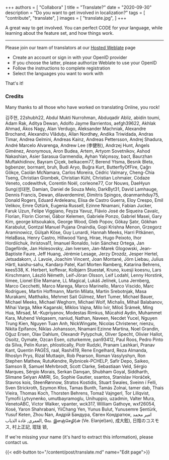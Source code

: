 +++
authors = [
    "Collabora"
]
title = "Translate?"
date = "2020-09-30"
description = "Do you want to get involved in localization?"
tags = [
    "contribute",
    "translate",
]
images = [
    "translate.jpg",
]
+++

A great way to get involved. You can perfect CODE for your language, while learning about the feature set, and how things work.
<!--more-->
---

Please join our team of translators at our [Hosted Weblate](https://hosted.weblate.org/projects/collabora-online/) page
* Create an account or sign in with your OpenID provider
* If you choose the latter, please authorize Weblate to use your OpenID
* Follow the instructions to complete registration
* Select the languages you want to work with

That's it!

### Credits

Many thanks to all those who have worked on translating Online, you rock!

김주현, 22shubh22, Abdul Mukti Nurrohman, Abduqadir Abliz, abidin toumi, Adam Rak, Aditya Dewan, Adolfo Jayme Barrientos, aefgh39622, Akhlak Ahmad, Ákos Nagy, Alan Verdugo, Aleksander Machniak, Alexandre Brochand, Alexandru Vlăduţu, Allan Nordhøy, Andika Triwidada, Andras Timar, Andrea Gelmini, Andreas Kainz, Andreas Pettersson, Andrej Shadura, André Marcelo Alvarenga, Andrew Lee (李健秋), Andrzej Hunt, Àngels Giménez, Anonymous, Aron Budea, Artem, Artyom Sovetnikov, Ashod Nakashian, Asier Sarasua Garmendia, Ayhan Yalçınsoy, bact, Baurzhan Muftakhidinov, Bayram Çiçek, belkacem77, Berend Ytsma, Besnik Bleta, bgbenzer, bormant, bruh, Budi Aryo, Buğra Kurt, ButterflyOfFire, Çağrı Gökçe, Caolán McNamara, Carlos Moreira, Cédric Valmary, Cheng-Chia Tseng, Christian Glombek, Christian Kühl, Christian Lohmaier, Còdaze Veneto, codewithvk, Corentin Noël, corleone77, Cor Nouws, DaeHyun Sung(성대현, Damian, Daniel de Souza Melo, DarkByt31, David Lamhauge, Dennis Francis, Dewan, dilaverdemirel, Dimitris Spingos, doanmanhduy75, Donald Rogers, Eduard Ardeleanu, Elisa de Castro Guerra, Eloy Crespo, Emil Velikov, Emre Öztürk, Eugenia Russell, Ezinne Nnamani, Fabian Jucker, Faruk Uzun, Felipe Viggiano, Feyza Yavuz, Flávio José de Siqueira Cavalc, Florian, Florin Ciornei, Gábor Kelemen, Gabriele Ponzo, Gabriel Masei, Gary Kim, george kitsoukakis, George Wood, Gleb Popov, Gökay Şatır, Gökhan Karabulut, Gontzal Manuel Pujana Onaindia, Gopi Krishna Menon, Grzegorz Araminowicz, Gülşah Köse, Guy Lunardi, Hannah Meeks, Harri Pitkänen, HelaBasa, Henry Castro, Hillwood Yang, Hirae, Hugo Peixoto, Ihor Hordiichuk, ihristova11, Imanuel Ronaldo, Iván Sánchez Ortega, Jan Dageförde, Jan Holesovsky, Jan Iversen, Jan-Marek Glogowski, Jean-Baptiste Faure, Jeff Huang, Jérémie Lesage, Jerzy Drozdz, Jesper Hertel, Jetsadakorn, J. Lavoie, Joachim Vincent, Joan Montané, Jörn Liebau, Julius Härtl, kaishu-sahu, Kandarp Patel, Karl Morten Ramberg, Katarina Behrens, kees538, K. Herbert, koffevar, Kolbjørn Stuestøl, Kruno, kuesji koesnu, Lars Kirschmann, László Németh, Leif-Jöran Olsson, Leif Lodahl, Lenny Horstink, liimee, Lionel Elie Mamane, LL Magical, Lukáš Jelínek, Luna Jernberg, Marco Cecchetti, Marco Marega, Marco Marinello, Marco Viscido, Marc Rodrigues, Martin Hoffmann, Martin Milata, Martin Srebotnjak, Masa Murakami, Matthaiks, Mehmet Sait Gülmez, Mert Tumer, Michael Bauer, Michael Meeks, Michael Weghorn, Michael Wolf, Michalis, Mihail Balabanov, Mihai Varga, Mike Kaganski, Miklos Vajna, Milo Ivir, Miloš Šrámek, Ming Hua, Mirsad, M.-Kupriyanov, Modestas Rimkus, Mücahid Aydin, Muhammet Kara, Muḥend Velqasem, naniud, Nathan, Naveen, Necdet Yucel, Nguyen Trung Kien, Nguyen Tuan Anh, NickWingate, Nicolas Christener, nienzu, Nikita Epifanov, Niklas Johansson, Nnamani Ezinne Martina, Noel Grandin, Oğuz Ersen, Olav Dahlum, Olexandr Pylypchuk, Oliver Specht, Olivier Hallot, Osoitz, Oymate, Ozcan Esen, ozturkemre, pan93412, Paul Roos, Pedro Pinto da Silva, Pelin Kuran, phlostically, Piotr Rudzki, Pranam Lashkari, Pranav Kant, Quentin PAGÈS, raal, Rash419, Rene Engelhard, Reza Almanda, Rhoslyn Prys, Rizal Muttaqin, Rob Pearson, Roman Vasylyshyn, Ron Stephen Mathew, RutuKendre, Rybnicek-PCHELP, Safir Depo, Saikeo, Samson B, Samuel Mehrbrodt, Scott Clarke, Sebastiaan Veld, Sérgio Marques, Sérgio Morais, Serkan Danışan, Shubham Goyal, Siddharth, Slimane Selyan AMIRI, So, Sophie Gautier, ssantos, Stanislav Horáček, Stavros kois, SteenRønnow, Stratos Kostidis, Stuart Swales, Sveinn í Felli, Sven Strickroth, Szymon Kłos, Tamas Bunth, Tamás Zolnai, tamer dab, Thais Vieira, Thomas Koch, Thorsten Behrens, Tomaž Vajngerl, Tor Lillqvist, Tymofii Lytvynenko, umutbayramoglu, Unihuppio, uzadmin, Valter Mura, VenetoABC, Victor Walker, vpanter, wck317, William Gathoye, wxf26054, Xosé, Yaron Shahrabani, YiiChang Yen, Yunus Bulut, Yunusemre Şentürk, Yusuf Keten, Zhou Nan, Андрій Бандура, Євген Кондратюк, امير محمد العمري, غادة الذياب, வே. இளஞ்செழி(ன் (Ve. Elanjel)an), 成大鉉), 日陰のコスモス, 村上正記, 琨珑 锁,

If we're missing your name (it's hard to extract this information), please contact us.

{{< edit-button to="/content/post/translate.md" name="Edit page">}}
